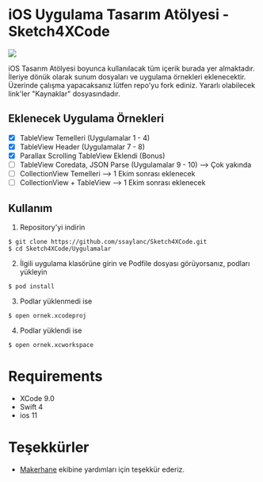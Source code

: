 # iOS Uygulama Tasarım Atölyesi - Sketch4XCode

![](Görseller/UygulamaAtolyesiGorsel.png)

iOS Tasarım Atölyesi boyunca kullanılacak tüm içerik burada yer almaktadır. 
İleriye dönük olarak sunum dosyaları ve uygulama örnekleri eklenecektir. Üzerinde çalışma yapacaksanız lütfen repo'yu fork ediniz. Yararlı olabilecek link'ler "Kaynaklar" dosyasındadır.

## Eklenecek Uygulama Örnekleri

- [x] TableView Temelleri (Uygulamalar 1 - 4)
- [x] TableView Header (Uygulamalar 7 - 8)
- [x] Parallax Scrolling TableView Eklendi (Bonus)
- [ ] TableView Coredata, JSON Parse (Uygulamalar 9 - 10) --> Çok yakında
- [ ] CollectionView Temelleri  --> 1 Ekim sonrası eklenecek
- [ ] CollectionView + TableView --> 1 Ekim sonrası eklenecek

## Kullanım

1) Repository'yi indirin

```
$ git clone https://github.com/ssaylanc/Sketch4XCode.git
$ cd Sketch4XCode/Uygulamalar
```

2) İlgili uygulama klasörüne girin ve Podfile dosyası görüyorsanız, podları yükleyin

```
$ pod install
```

3) Podlar yüklenmedi ise

```
$ open ornek.xcodeproj
```

4) Podlar yüklendi ise

```
$ open ornek.xcworkspace
```

# Requirements
- XCode 9.0
- Swift 4
- ios 11


# Teşekkürler
- [Makerhane](http://www.makerhane.com) ekibine yardımları için teşekkür ederiz.


